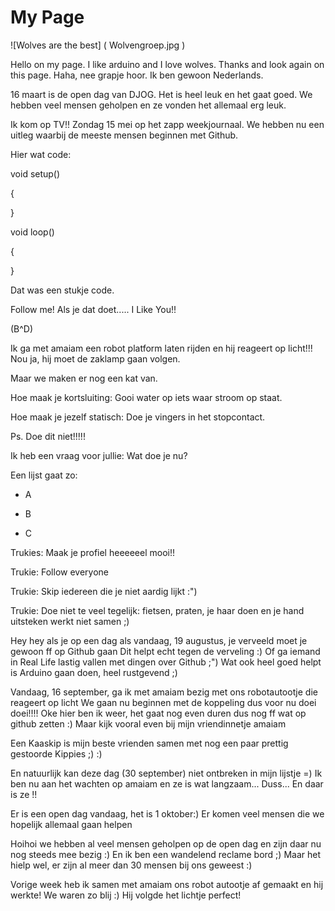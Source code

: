 # My Page

![Wolves are the best] (  Wolvengroep.jpg )

Hello on my page.
I like arduino and I love wolves.
Thanks and look again on this page.
Haha, nee grapje hoor.
Ik ben gewoon Nederlands.

16 maart is de open dag van DJOG.
Het is heel leuk en het gaat goed. 
We hebben veel mensen geholpen en ze vonden het allemaal erg leuk.

Ik kom op TV!! Zondag 15 mei op het zapp weekjournaal.
We hebben nu een uitleg waarbij de meeste mensen beginnen met Github.

Hier wat code:


void setup()

{

}

void loop()

{

}

Dat was een stukje code.

Follow me!
Als je dat doet.....
I Like You!!

(B^D)

Ik ga met amaiam een robot platform laten rijden en hij reageert op licht!!!
Nou ja, hij moet de zaklamp gaan volgen.

Maar we maken er nog een kat van.

Hoe maak je kortsluiting: Gooi water op iets waar stroom op staat.

Hoe maak je jezelf statisch: Doe je vingers in het stopcontact.

Ps. Doe dit niet!!!!!

Ik heb een vraag voor jullie: Wat doe je nu?

Een lijst gaat zo:

- A

- B

- C

Trukies: Maak je profiel heeeeeel mooi!!

Trukie: Follow everyone

Trukie: Skip iedereen die je niet aardig lijkt :")

Trukie: Doe niet te veel tegelijk: fietsen, praten, je haar doen en je hand uitsteken werkt niet samen ;)


Hey hey als je op een dag als vandaag, 19 augustus, je verveeld moet je gewoon ff op Github gaan
Dit helpt echt tegen de verveling :)
Of ga iemand in Real Life lastig vallen met dingen over Github ;")
Wat ook heel goed helpt is Arduino gaan doen, heel rustgevend ;)

Vandaag, 16 september, ga ik met amaiam bezig met ons robotautootje die reageert op licht
We gaan nu beginnen met de koppeling dus voor nu doei doei!!!!
Oke hier ben ik weer, het gaat nog even duren dus nog ff wat op github zetten :)
Maar kijk vooral even bij mijn vriendinnetje amaiam

Een Kaaskip is mijn beste vrienden samen met nog een paar prettig gestoorde Kippies ;) :)

En natuurlijk kan deze dag (30 september) niet ontbreken in mijn lijstje =)
Ik ben nu aan het wachten op amaiam en ze is wat langzaam...
Duss... En daar is ze !!

Er is een open dag vandaag, het is 1 oktober:)
Er komen veel mensen die we hopelijk allemaal gaan helpen

Hoihoi we hebben al veel mensen geholpen op de open dag en zijn daar nu nog steeds mee bezig :)
En ik ben een wandelend reclame bord ;)
Maar het hielp wel, er zijn al meer dan 30 mensen bij ons geweest :)

Vorige week heb ik samen met amaiam ons robot autootje af gemaakt en hij werkte!
We waren zo blij :)
Hij volgde het lichtje perfect!
